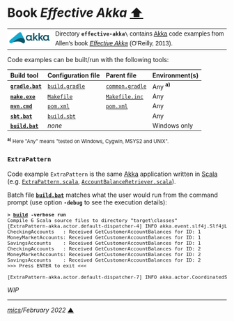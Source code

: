 # <span id="top">Book <i>Effective Akka</i></span> <span style="size:30%;"><a href="../README.md">⬆</a></span>

<table style="font-family:Helvetica,Arial;font-size:14px;line-height:1.6;">
  <tr>
  <td style="border:0;padding:0 10px 0 0;min-width:100px;"><a href="https://akka.io/"><img style="border:0;" src="../docs/images/akka.svg" width="100" alt="Akka project"/></a></td>
  <td style="border:0;padding:0;vertical-align:text-top;">Directory <strong><code>effective-akka\</code></strong> contains <a href="https://akka.io/" alt="Akka">Akka</a> code examples from Allen's book <a href="https://www.oreilly.com/library/view/effective-akka/9781449360061/"><i>Effective Akka</i></a> (O'Reilly, 2013).
  </td>
  </tr>
</table>

Code examples can be built/run with the following tools:

| Build&nbsp;tool | Configuration file | Parent&nbsp;file | Environment(s) |
|:----------------|:-------------------|:----------------|:---------------|
| [**`gradle.bat`**][gradle_cli] | [`build.gradle`](./ExtraPattern/build.gradle) | [`common.gradle`](./common.gradle) | Any <sup><b>a)</b></sup> |
| [**`make.exe`**][make_cli] | [`Makefile`](./ExtraPattern/Makefile) | [`Makefile.inc`](./Makefile.inc) | Any |
| [**`mvn.cmd`**][apache_maven_cli] | [`pom.xml`](./ExtraPattern/pom.xml) | [`pom.xml`](./pom.xml) | Any |
| [**`sbt.bat`**][sbt_cli] | [`build.sbt`](./ExtraPattern/build.sbt) | &nbsp;        | Any |
| [**`build.bat`**](./ExtraPattern/build.bat) | *none*             |  &nbsp;        | Windows only |
<div style="font-size:80%;">
<sup><b>a)</b></sup> Here "Any" means "tested on Windows, Cygwin, MSYS2 and UNIX".
</div>

### <span id="extra_pattern">`ExtraPattern`</span>

Code example `ExtraPattern` is the same [Akka] application written in [Scala] (e.g. [`ExtraPattern.scala`](./ExtraPattern/src/main/scala/org/jamieallen/effectiveakka/ExtraPattern.scala), [`AccountBalanceRetriever.scala`](./ExtraPattern/src/main/scala/org/jamieallen/effectiveakka/pattern/extra/AccountBalanceRetriever.scala)).

Batch file [**`build.bat`**](./ExtraPattern/build.bat) matches what the user would run from the command prompt (use option **`-debug`** to see the execution details):

<pre style="font-size:80%;">
<b>&gt; <a href="./ExtraPattern/build.bat">build</a> -verbose run</b>
Compile 6 Scala source files to directory "target\classes"
[ExtraPattern-akka.actor.default-dispatcher-4] INFO akka.event.slf4j.Slf4jLogger - Slf4jLogger started
CheckingAccounts   : Received GetCustomerAccountBalances for ID: 1
MoneyMarketAccounts: Received GetCustomerAccountBalances for ID: 1
SavingsAccounts    : Received GetCustomerAccountBalances for ID: 1
CheckingAccounts   : Received GetCustomerAccountBalances for ID: 2
MoneyMarketAccounts: Received GetCustomerAccountBalances for ID: 2
SavingsAccounts    : Received GetCustomerAccountBalances for ID: 2
>>> Press ENTER to exit <<<

[ExtraPattern-akka.actor.default-dispatcher-7] INFO akka.actor.CoordinatedShutdown - Running CoordinatedShutdown with reason [ActorSystemTerminateReason]
</pre>

*WIP*

***

*[mics](https://lampwww.epfl.ch/~michelou/)/February 2022* [**&#9650;**](#top)
<span id="bottom">&nbsp;</span>

<!-- link refs -->

[akka]: https://akka.io/
[apache_maven_cli]: https://maven.apache.org/ref/current/maven-embedder/cli.html
[book_allen]: https://www.oreilly.com/library/view/effective-akka/9781449360061/
[gradle_cli]: https://docs.gradle.org/current/userguide/command_line_interface.html
[sbt_cli]: https://www.scala-sbt.org/1.x/docs/Command-Line-Reference.html
[make_cli]: https://ftp.gnu.org/old-gnu/Manuals/make-3.79.1/html_node/make_86.html
[scala]: https://www.scala-lang.org/

